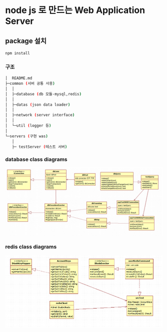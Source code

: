 # node js 로 만드는 Web Application Server

## package 설치
```md
npm install
```

### 구조

```sh
│  README.md
├─common (서버 공통 사용)
│  │ 
│  ├─database (db 모듈-mysql,redis)
│  │
│  ├─datas (json data loader)
│  │ 
│  ├─network (server interface)
│  │ 
│  └─util (logger 등)
│
└─servers (구현 was)
   │ 
   ├─ testServer (테스트 서버) 
```

### database class diagrams
![databaseClassDiagrams](/common/database/mysql/databaseClassDiagrams.png)

### redis class diagrams
![redisClassDiagrams](/common/database/redis/redisClassDiagrams.png)